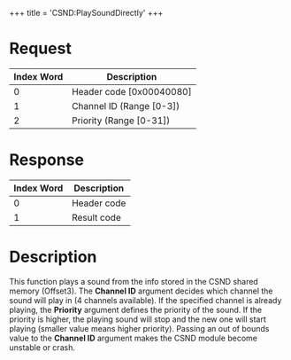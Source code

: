 +++
title = 'CSND:PlaySoundDirectly'
+++

# Request

| Index Word | Description                |
|------------|----------------------------|
| 0          | Header code \[0x00040080\] |
| 1          | Channel ID (Range \[0-3\]) |
| 2          | Priority (Range \[0-31\])  |

# Response

| Index Word | Description |
|------------|-------------|
| 0          | Header code |
| 1          | Result code |

# Description

This function plays a sound from the info stored in the CSND shared
memory (Offset3). The **Channel ID** argument decides which channel the
sound will play in (4 channels available). If the specified channel is
already playing, the **Priority** argument defines the priority of the
sound. If the priority is higher, the playing sound will stop and the
new one will start playing (smaller value means higher priority).
Passing an out of bounds value to the **Channel ID** argument makes the
CSND module become unstable or crash.
